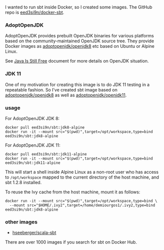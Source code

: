 I wanted to run sbt inside Docker, so I created some images. The GitHub repo is [eed3si9n/docker-sbt](https://github.com/eed3si9n/docker-sbt/).

### AdoptOpenJDK

AdoptOpenJDK provides prebuilt OpenJDK binaries for various platforms based on the community-maintained OpenJDK source tree. They provide Docker images as [adoptopenjdk/openjdk8](https://hub.docker.com/r/adoptopenjdk/openjdk8) etc based on Ubuntu or Alpine Linux.

See [Java Is Still Free](https://medium.com/@javachampions/java-is-still-free-c02aef8c9e04) document for more details on OpenJDK situation.

### JDK 11

One of my motivation for creating this image is to do JDK 11 testing in a repeatable fashion. So I've created sbt image based on [adoptopenjdk/openjdk8](https://hub.docker.com/r/adoptopenjdk/openjdk8) as well as [adoptopenjdk/openjdk11](https://hub.docker.com/r/adoptopenjdk/openjdk11).

### usage


For AdoptOpenJDK JDK 8:

```
docker pull eed3si9n/sbt:jdk8-alpine
docker run -it --mount src="$(pwd)",target=/opt/workspace,type=bind eed3si9n/sbt:jdk8-alpine
```

For AdoptOpenJDK JDK 11:

```
docker pull eed3si9n/sbt:jdk11-alpine
docker run -it --mount src="$(pwd)",target=/opt/workspace,type=bind eed3si9n/sbt:jdk11-alpine
```

This will start a shell inside Alpine Linux as a non-root user who has access to `/opt/workspace` mapped to the current directory of the host machine, and sbt 1.2.8 installed.

To reuse the Ivy cache from the host machine, mount it as follows:

```
docker run -it --mount src="$(pwd)",target=/opt/workspace,type=bind \
  --mount src="$HOME/.ivy2",target=/home/demiourgos1/.ivy2,type=bind eed3si9n/sbt:jdk8-alpine
```

### other images

- [hseeberger/scala-sbt](https://hub.docker.com/r/hseeberger/scala-sbt/)

There are over 1000 images if you search for sbt on Docker Hub.
